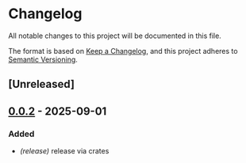 # Changelog

All notable changes to this project will be documented in this file.

The format is based on [Keep a Changelog](https://keepachangelog.com/en/1.0.0/),
and this project adheres to [Semantic Versioning](https://semver.org/spec/v2.0.0.html).

## [Unreleased]

## [0.0.2](https://github.com/graphql-hive/router/compare/hive-router-query-planner-v0.0.1...hive-router-query-planner-v0.0.2) - 2025-09-01

### Added

- *(release)* release via crates
